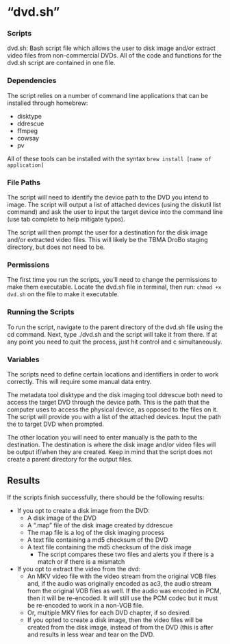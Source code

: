 # “dvd.sh”

### Scripts
dvd.sh: Bash script file which allows the user to disk image and/or extract video files from non-commercial DVDs. All of the code and functions for the dvd.sh script are contained in one file.

### Dependencies
The script relies on a number of command line applications that can be installed through homebrew:

- disktype
- ddrescue
- ffmpeg
- cowsay
- pv

All of these tools can be installed with the syntax `brew install [name of application]` 

### File Paths
The script will need to identify the device path to the DVD you intend to image. The script will output a list of attached devices (using the diskutil list command) and ask the user to input the target device into the command line (use tab complete to help mitigate typos). 

The script will then prompt the user for a destination for the disk image and/or extracted video files. This will likely be the TBMA DroBo staging directory, but does not need to be. 

### Permissions
The first time you run the scripts, you’ll need to change the permissions to make them executable. Locate the dvd.sh file in terminal, then run: 
`chmod +x dvd.sh` on the file to make it executable. 

### Running the Scripts
To run the script, navigate to the parent directory of the dvd.sh file using the cd command. Next, type ./dvd.sh and the script will take it from there.  If at any point you need to quit the process, just hit control and c simultaneously.

### Variables
The scripts need to define certain locations and identifiers in order to work correctly. This will require some manual data entry. 

The metadata tool disktype and the disk imaging tool ddrescue both need to access the target DVD through the device path. This is the path that the computer uses to access the physical device, as opposed to the files on it. The script will provide you with a list of the attached devices. Input the path the to target DVD when prompted.

The other location you will need to enter manually is the path to the destination. The destination is where the disk image and/or video files will be output if/when they are created. Keep in mind that the script does not create a parent directory for the output files.

## Results
If the scripts finish successfully, there should be the following results:
- If you opt to create a disk image from the DVD:
  - A disk image of the DVD
  - A “.map” file of the disk image created by ddrescue 
  - The map file is a log of the disk imaging process
  - A text file containing a md5 checksum of the DVD
  - A text file containing the md5 checksum of the disk image
       - The script compares these two files and alerts you if there is a match or if there is a mismatch
- If you opt to extract the video from the dvd:
  - An MKV video file with the video stream from the original VOB files and, if the audio was originally encoded as ac3, the audio stream from the original VOB files as well. If the audio was encoded in PCM, then it will be re-encoded. It will still use the PCM codec but it must be re-encoded to work in a non-VOB file. 
  - Or, multiple MKV files for each DVD chapter, if so desired. 
  - If you opted to create a disk image, then the video files will be created from the disk image, instead of from the DVD (this is after and results in less wear and tear on the DVD.

